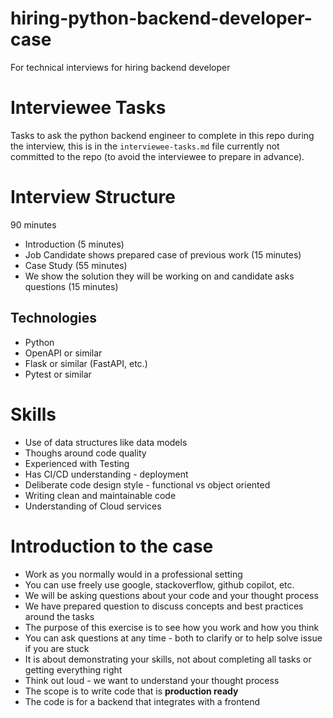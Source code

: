 # hiring-python-backend-developer-case
For technical interviews for hiring backend developer

# Interviewee Tasks
Tasks to ask the python backend engineer to complete in this repo during the interview, this is in the `interviewee-tasks.md` file currently not committed to the repo (to avoid the interviewee to prepare in advance).

# Interview Structure
90 minutes

- Introduction (5 minutes)
- Job Candidate shows prepared case of previous work (15 minutes)
- Case Study (55 minutes)
- We show the solution they will be working on and candidate asks questions (15 minutes)

## Technologies
- Python
- OpenAPI or similar
- Flask or similar (FastAPI, etc.)
- Pytest or similar

# Skills
- Use of data structures like data models
- Thoughs around code quality
- Experienced with Testing
- Has CI/CD understanding - deployment
- Deliberate code design style - functional vs object oriented
- Writing clean and maintainable code
- Understanding of Cloud services

# Introduction to the case
- Work as you normally would in a professional setting
- You can use freely use google, stackoverflow, github copilot, etc.
- We will be asking questions about your code and your thought process
- We have prepared question to discuss concepts and best practices around the tasks
- The purpose of this exercise is to see how you work and how you think
- You can ask questions at any time - both to clarify or to help solve issue if you are stuck
- It is about demonstrating your skills, not about completing all tasks or getting everything right
- Think out loud - we want to understand your thought process
- The scope is to write code that is **production ready**
- The code is for a backend that integrates with a frontend 
